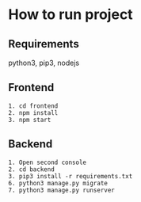 # How to run project

## Requirements

python3, pip3, nodejs

## Frontend
    1. cd frontend
    2. npm install
    3. npm start
## Backend
    1. Open second console
    2. cd backend
    3. pip3 install -r requirements.txt
    6. python3 manage.py migrate
    7. python3 manage.py runserver
     
